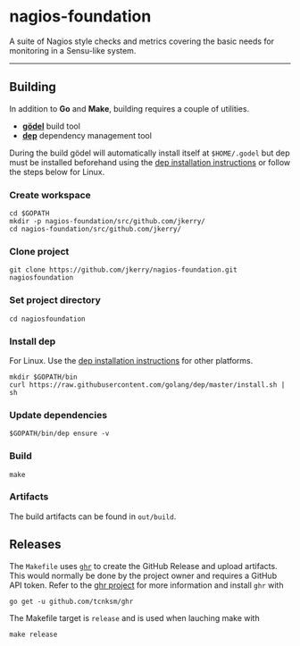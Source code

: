 # nagios-foundation

A suite of Nagios style checks and metrics covering the basic needs for monitoring in a Sensu-like system.

---

## Building
In addition to __Go__ and __Make__, building requires a couple of utilities.
* [__gödel__](https://github.com/palantir/godel) build tool
* [__dep__](https://github.com/golang/dep) dependency management tool

During the build gödel will automatically install itself at `$HOME/.godel` but dep must be installed beforehand using the [dep installation instructions](https://github.com/golang/dep#installation) or follow the steps below for Linux.

### Create workspace
```
cd $GOPATH
mkdir -p nagios-foundation/src/github.com/jkerry/
cd nagios-foundation/src/github.com/jkerry/
```

### Clone project
```
git clone https://github.com/jkerry/nagios-foundation.git nagiosfoundation
```

### Set project directory
```
cd nagiosfoundation
```

### Install dep
For Linux. Use the [dep installation instructions](https://github.com/golang/dep#installation) for other platforms.
```
mkdir $GOPATH/bin
curl https://raw.githubusercontent.com/golang/dep/master/install.sh | sh
```

### Update dependencies
```
$GOPATH/bin/dep ensure -v
```

### Build
```
make
```

### Artifacts
The build artifacts can be found in `out/build`.

## Releases
The `Makefile` uses [`ghr`](https://github.com/tcnksm/ghr) to create the GitHub Release and upload artifacts. This would normally be done by the project owner and requires a GitHub API token. Refer to the [ghr project](https://github.com/tcnksm/ghr) for more information and install `ghr` with
```
go get -u github.com/tcnksm/ghr
```
The Makefile target is `release` and is used when lauching make with
```
make release
```
